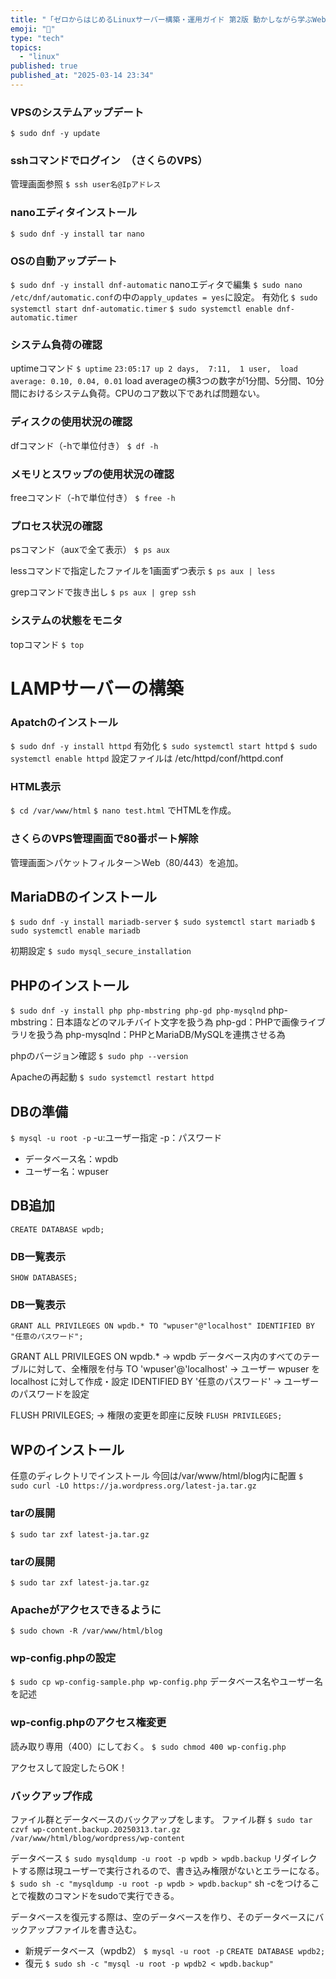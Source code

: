 ```yaml
---
title: "「ゼロからはじめるLinuxサーバー構築・運用ガイド 第2版 動かしながら学ぶWebサーバーの作り方」で学んでみた"
emoji: "🐡"
type: "tech"
topics:
  - "linux"
published: true
published_at: "2025-03-14 23:34"
---
```

### VPSのシステムアップデート
`$ sudo dnf -y update`

### sshコマンドでログイン　（さくらのVPS）
管理画面参照
`$ ssh user名@Ipアドレス`

### nanoエディタインストール
`$ sudo dnf -y install tar nano`

### OSの自動アップデート
`$ sudo dnf -y install dnf-automatic`
nanoエディタで編集
`$ sudo nano /etc/dnf/automatic.conf`の中の`apply_updates = yes`に設定。
有効化
`$ sudo systemctl start dnf-automatic.timer`
`$ sudo systemctl enable dnf-automatic.timer`

### システム負荷の確認
uptimeコマンド
`$ uptime`
`23:05:17 up 2 days,  7:11,  1 user,  load average: 0.10, 0.04, 0.01`
load averageの横3つの数字が1分間、5分間、10分間におけるシステム負荷。CPUのコア数以下であれば問題ない。

### ディスクの使用状況の確認
dfコマンド（-hで単位付き）
`$ df -h`

### メモリとスワップの使用状況の確認
freeコマンド（-hで単位付き）
`$ free -h`

### プロセス状況の確認
psコマンド（auxで全て表示）
`$ ps aux`

lessコマンドで指定したファイルを1画面ずつ表示
`$ ps aux | less`

grepコマンドで抜き出し
`$ ps aux | grep ssh`

### システムの状態をモニタ
topコマンド
`$ top`

# LAMPサーバーの構築

### Apatchのインストール
`$ sudo dnf -y install httpd`
有効化
`$ sudo systemctl start httpd`
`$ sudo systemctl enable httpd`
設定ファイルは
/etc/httpd/conf/httpd.conf

### HTML表示
`$ cd /var/www/html`
`$ nano test.html`
でHTMLを作成。

### さくらのVPS管理画面で80番ポート解除
管理画面＞パケットフィルター＞Web（80/443）を追加。

## MariaDBのインストール
`$ sudo dnf -y install mariadb-server`
`$ sudo systemctl start mariadb`
`$ sudo systemctl enable mariadb`

初期設定
`$ sudo mysql_secure_installation`

## PHPのインストール
`$ sudo dnf -y install php php-mbstring php-gd php-mysqlnd`
php-mbstring：日本語などのマルチバイト文字を扱う為
php-gd：PHPで画像ライブラリを扱う為
php-mysqlnd：PHPとMariaDB/MySQLを連携させる為

phpのバージョン確認
`$ sudo php --version`

Apacheの再起動
`$ sudo systemctl restart httpd`

## DBの準備
`$ mysql -u root -p`
-u:ユーザー指定
-p：パスワード

- データベース名：wpdb
- ユーザー名：wpuser

## DB追加
`CREATE DATABASE wpdb;`

### DB一覧表示
`SHOW DATABASES;`

### DB一覧表示
`GRANT ALL PRIVILEGES ON wpdb.* TO "wpuser"@"localhost" IDENTIFIED BY "任意のパスワード";`

GRANT ALL PRIVILEGES ON wpdb.* → wpdb データベース内のすべてのテーブルに対して、全権限を付与
TO 'wpuser'@'localhost' → ユーザー wpuser を localhost に対して作成・設定
IDENTIFIED BY '任意のパスワード' → ユーザーのパスワードを設定

FLUSH PRIVILEGES; → 権限の変更を即座に反映
`FLUSH PRIVILEGES;`

## WPのインストール
任意のディレクトリでインストール
今回は/var/www/html/blog内に配置
`$ sudo curl -LO https://ja.wordpress.org/latest-ja.tar.gz`

### tarの展開
`$ sudo tar zxf latest-ja.tar.gz`

### tarの展開
`$ sudo tar zxf latest-ja.tar.gz`

### Apacheがアクセスできるように
`$ sudo chown -R /var/www/html/blog`

### wp-config.phpの設定
`$ sudo cp wp-config-sample.php wp-config.php`
データベース名やユーザー名を記述

### wp-config.phpのアクセス権変更
読み取り専用（400）にしておく。
`$ sudo chmod 400 wp-config.php`

アクセスして設定したらOK！

### バックアップ作成
ファイル群とデータベースのバックアップをします。
ファイル群
`$ sudo tar czvf wp-content.backup.20250313.tar.gz /var/www/html/blog/wordpress/wp-content`

データベース
`$ sudo mysqldump -u root -p wpdb > wpdb.backup`
リダイレクトする際は現ユーザーで実行されるので、書き込み権限がないとエラーになる。
`$ sudo sh -c "mysqldump -u root -p wpdb > wpdb.backup"`
sh -cをつけることで複数のコマンドをsudoで実行できる。

データベースを復元する際は、空のデータベースを作り、そのデータベースにバックアップファイルを書き込む。
- 新規データベース（wpdb2）
`$ mysql -u root -p`
`CREATE DATABASE wpdb2;`
- 復元
`$ sudo sh -c "mysql -u root -p wpdb2 < wpdb.backup"`